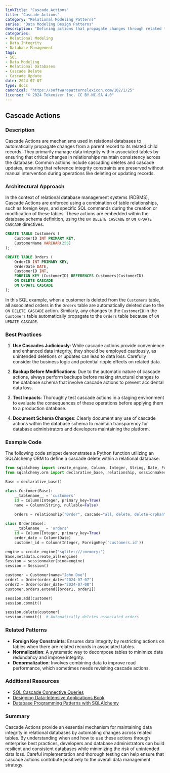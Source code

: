 ```yaml
---
linkTitle: "Cascade Actions"
title: "Cascade Actions"
category: "Relational Modeling Patterns"
series: "Data Modeling Design Patterns"
description: "Defining actions that propagate changes through related tables, such as cascading deletes or updates."
categories:
- Relational Modeling
- Data Integrity
- Database Management
tags:
- SQL
- Data Modeling
- Relational Databases
- Cascade Delete
- Cascade Update
date: 2024-07-07
type: docs
canonical: "https://softwarepatternslexicon.com/102/1/25"
license: "© 2024 Tokenizer Inc. CC BY-NC-SA 4.0"
---
```


## Cascade Actions

### Description

Cascade Actions are mechanisms used in relational databases to automatically propagate changes from a parent record to its related child records. They primarily manage data integrity within associated tables by ensuring that critical changes in relationships maintain consistency across the database. Common actions include cascading deletes and cascade updates, ensuring that reference integrity constraints are preserved without manual intervention during operations like deleting or updating records.

### Architectural Approach

In the context of relational database management systems (RDBMS), Cascade Actions are enforced using a combination of table relationships, such as foreign keys, and specific SQL commands during the creation or modification of these tables. These actions are embedded within the database schema definition, using the `ON DELETE CASCADE` or `ON UPDATE CASCADE` directives.

```sql
CREATE TABLE Customers (
    CustomerID INT PRIMARY KEY,
    CustomerName VARCHAR(255)
);

CREATE TABLE Orders (
    OrderID INT PRIMARY KEY,
    OrderDate DATE,
    CustomerID INT,
    FOREIGN KEY (CustomerID) REFERENCES Customers(CustomerID)
    ON DELETE CASCADE
    ON UPDATE CASCADE
);
```

In this SQL example, when a customer is deleted from the `Customers` table, all associated orders in the `Orders` table are automatically deleted due to the `ON DELETE CASCADE` action. Similarly, any changes to the `CustomerID` in the `Customers` table automatically propagate to the `Orders` table because of `ON UPDATE CASCADE`.

### Best Practices

1. **Use Cascades Judiciously**: While cascade actions provide convenience and enhanced data integrity, they should be employed cautiously, as unintended deletions or updates can lead to data loss. Carefully consider the business logic and potential ripple effects on related data.
   
2. **Backup Before Modifications**: Due to the automatic nature of cascade actions, always perform backups before making structural changes to the database schema that involve cascade actions to prevent accidental data loss.
   
3. **Test Impacts**: Thoroughly test cascade actions in a staging environment to evaluate the consequences of these operations before applying them to a production database.

4. **Document Schema Changes**: Clearly document any use of cascade actions within the database schema to maintain transparency for database administrators and developers maintaining the platform.

### Example Code

The following code snippet demonstrates a Python function utilizing an SQLAlchemy ORM to define a cascade delete within a relational database:

```python
from sqlalchemy import create_engine, Column, Integer, String, Date, ForeignKey
from sqlalchemy.orm import declarative_base, relationship, sessionmaker

Base = declarative_base()

class Customer(Base):
    __tablename__ = 'customers'
    id = Column(Integer, primary_key=True)
    name = Column(String, nullable=False)
    
    orders = relationship("Order", cascade="all, delete, delete-orphan")

class Order(Base):
    __tablename__ = 'orders'
    id = Column(Integer, primary_key=True)
    order_date = Column(Date)
    customer_id = Column(Integer, ForeignKey('customers.id'))

engine = create_engine('sqlite:///:memory:')
Base.metadata.create_all(engine)
Session = sessionmaker(bind=engine)
session = Session()

customer = Customer(name="John Doe")
order1 = Order(order_date="2024-07-07")
order2 = Order(order_date="2024-07-08")
customer.orders.extend([order1, order2])

session.add(customer)
session.commit()

session.delete(customer)
session.commit()  # Automatically deletes associated orders
```

### Related Patterns

- **Foreign Key Constraints**: Ensures data integrity by restricting actions on tables when there are related records in associated tables.
- **Normalization**: A systematic way to decompose tables to minimize data redundancy and improve integrity.
- **Denormalization**: Involves combining data to improve read performance, which sometimes needs revisiting cascade actions.

### Additional Resources

- [SQL Cascade Connective Queries](https://docs.oracle.com/cd/B19306_01/server.102/b14231/tables.htm#i1006161)
- [Designing Data-Intensive Applications Book](https://dataintensive.net/)
- [Database Programming Patterns with SQLAlchemy](https://docs.sqlalchemy.org/en/14/orm/cascades.html)

### Summary

Cascade Actions provide an essential mechanism for maintaining data integrity in relational databases by automating changes across related tables. By understanding when and how to use these actions through enterprise best practices, developers and database administrators can build resilient and consistent databases while minimizing the risk of unintended data loss. Careful implementation and thorough testing can help ensure that cascade actions contribute positively to the overall data management strategy.
